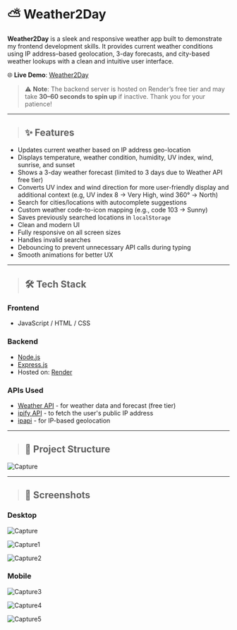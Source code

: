 # ⛅ Weather2Day

**Weather2Day** is a sleek and responsive weather app built to demonstrate my frontend development skills. 
It provides current weather conditions using IP address–based geolocation, 3-day forecasts, and city-based weather 
lookups with a clean and intuitive user interface.

🌐 **Live Demo**: [Weather2Day](https://zhouw9n.github.io/Weather2Day/)

> ⚠️ **Note**: The backend server is hosted on Render’s free tier and may take **30–60 seconds to spin up** if inactive.
Thank you for your patience!

---

> ## ✨ Features

- Updates current weather based on IP address geo-location
- Displays temperature, weather condition, humidity, UV index, wind, sunrise, and sunset
- Shows a 3-day weather forecast (limited to 3 days due to Weather API free tier)
- Converts UV index and wind direction for more user-friendly display and additional context
  (e.g, UV index 8 -> Very High, wind 360° -> North)
- Search for cities/locations with autocomplete suggestions
- Custom weather code-to-icon mapping (e.g., code 103 -> Sunny)
- Saves previously searched locations in `localStorage`
- Clean and modern UI
- Fully responsive on all screen sizes
- Handles invalid searches
- Debouncing to prevent unnecessary API calls during typing
- Smooth animations for better UX
  
---

> ## 🛠️ Tech Stack

### Frontend

- JavaScript / HTML / CSS

### Backend

- [Node.js](https://nodejs.org/)
- [Express.js](https://expressjs.com/)
- Hosted on: [Render](https://render.com/)

### APIs Used

- [Weather API](https://www.weatherapi.com/docs/) - for weather data and forecast (free tier)
- [ipify API](https://www.ipify.org/) - to fetch the user's public IP address
- [ipapi](https://ipapi.co/api/) - for IP-based geolocation

---

> ## 📁 Project Structure

![Capture](https://github.com/user-attachments/assets/972526b8-4157-4085-b477-79748d36ad2e)

---

> ## 📸 Screenshots

### Desktop
![Capture](https://github.com/user-attachments/assets/64a9d8ad-18bf-4ad3-b78c-0733535d99a8)

![Capture1](https://github.com/user-attachments/assets/0367ad4a-3bd2-4697-818d-99f4e3b82896)

![Capture2](https://github.com/user-attachments/assets/66c1acce-c021-4710-b034-e0c19cd515a1)

### Mobile
![Capture3](https://github.com/user-attachments/assets/acf3d1a3-f63c-499b-a9a8-f833ca909f21)

![Capture4](https://github.com/user-attachments/assets/fc42f191-1fba-4b82-979d-2f7cd38da042)

![Capture5](https://github.com/user-attachments/assets/632e6f8c-b91c-491d-8e2a-49f8681b1b95)
